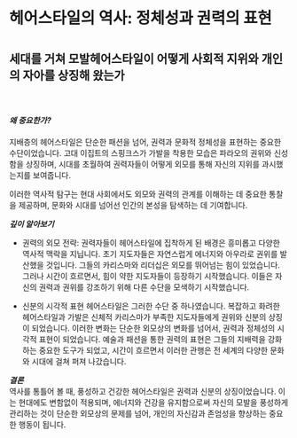 
# 헤어스타일의 역사: 정체성과 권력의 표현
 
#
## 세대를 거쳐 모발헤어스타일이 어떻게 사회적 지위와 개인의 자아를 상징해 왔는가  
　 
#### ***왜 중요한가?***     
지배층의 헤어스타일은 단순한 패션을 넘어, 권력과 문화적 정체성을 표현하는 중요한 수단이었습니다. 고대 이집트의 스핑크스가 가발을 착용한 모습은 파라오의 권위와 신성함을 상징하며, 시대를 초월하여 권력자들이 어떻게 외모를 통해 자신의 지위를 과시했는지를 보여줍니다. 

이러한 역사적 탐구는 현대 사회에서도 외모와 권력의 관계를 이해하는 데 중요한 통찰을 제공하며, 문화와 시대를 넘어선 인간의 본성을 탐색하는 데 기여합니다. 

***깊이 알아보기***   

 - 권력의 외모 전략: 권력자들이 헤어스타일에 집착하게 된 배경은 흥미롭고 다양한 역사적 맥락을 지닙니다. 초기 지도자들은 자연스럽게 에너지와 아우라로 권위를 발산했을 것입니다. 그들의 카리스마와 리더십은 외모를 뛰어넘는 힘이 있었습니다. 그러나 시간이 흐르면서, 힘이 약한 지도자들이 등장하기 시작했습니다. 이들은 자신의 권력과 권위를 강조하기 위해 다른 수단을 모색하기 시작했습니다. 

- 신분의 시각적 표현 
헤어스타일은 그러한 수단 중 하나였습니다. 복잡하고 화려한 헤어스타일과 가발은 신체적 카리스마가 부족한 지도자들에게 권위와 신분의 상징이 되었습니다. 이러한 변화는 단순한 외모상의 변화를 넘어서, 권력과 정체성의 시각적 표현이 되었습니다. 예술과 패션을 통한 권력의 표현은 그들의 지배력을 강화하는 중요한 도구가 되었고, 시간이 흐르면서 이러한 관행은 전 세계의 다양한 문화와 시대에 걸쳐 퍼져 나갔습니다. 

***결론***     
역사를 통틀어 볼 때, 풍성하고 건강한 헤어스타일은 권력과 신분의 상징이었습니다. 이는 현대에도 변함없이 적용되며, 에너지와 건강을 유지함으로써 자신의 모발을 풍성하게 관리하는 것이 단순한 외모상의 문제를 넘어, 개인의 자신감과 존엄성을 향상하는 중요한 행동이 됩니다.
<!--stackedit_data:
eyJoaXN0b3J5IjpbLTE3MjE0MDEwMTYsLTIwMDM4NzExOTYsLT
E1ODY4OTUwNDIsLTI3ODkxMTIwMF19
-->